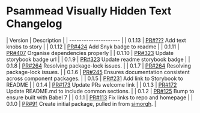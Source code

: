 # Psammead Visually Hidden Text Changelog

| Version | Description |
| --------------------- |
| 0.1.13  | [PR#???](https://github.com/bbc/psammead/pull/???) Add text knobs to story |
| 0.1.12  | [PR#424](https://github.com/bbc/psammead/pull/424) Add Snyk badge to readme |
| 0.1.11  | [PR#407](https://github.com/bbc/psammead/pull/407) Organise dependencies properly |
| 0.1.10  | [PR#323](https://github.com/bbc/psammead/pull/323) Update storybook badge url |
| 0.1.9   | [PR#323](https://github.com/BBC/psammead/pull/323) Update readme storybook badge |
| 0.1.8   | [PR#264](https://github.com/BBC/psammead/pull/319) Resolving package-lock issues. |
| 0.1.7   | [PR#264](https://github.com/BBC/psammead/pull/264) Resolving package-lock issues. |
| 0.1.6   | [PR#245](https://github.com/BBC-News/psammead/pull/245) Ensures documentation consistent across component packages. |
| 0.1.5   | [PR#231](https://github.com/BBC-News/psammead/pull/231) Add link to Storybook to README |
| 0.1.4   | [PR#173](https://github.com/BBC-News/psammead/pull/173) Update PRs welcome link |
| 0.1.3   | [PR#172](https://github.com/BBC-News/psammead/pull/172) Update README.md to include common sections. |
| 0.1.2   | [PR#125](https://github.com/BBC-News/psammead/pull/125) Bump to ensure built with Babel 7 |
| 0.1.1   | [PR#113](https://github.com/BBC-News/psammead/pull/113) Fix links to repo and homepage |
| 0.1.0 | [PR#91](https://github.com/BBC-News/psammead/pull/91) Create initial package, pulled in from [simorgh](https://github.com/BBC-News/simorgh). |
